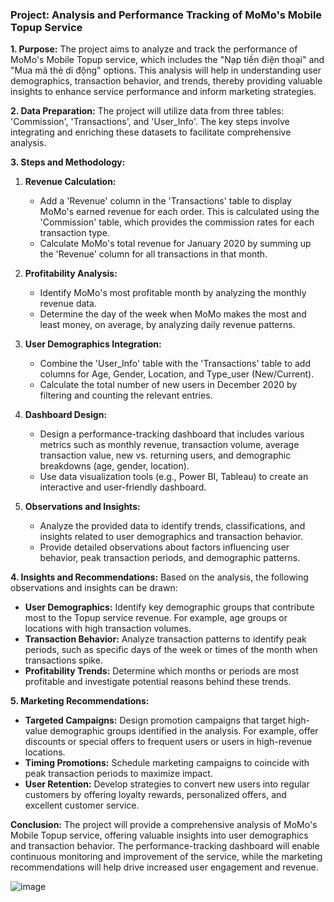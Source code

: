 ### Project: Analysis and Performance Tracking of MoMo's Mobile Topup Service

**1. Purpose:**
The project aims to analyze and track the performance of MoMo's Mobile Topup service, which includes the "Nạp tiền điện thoại" and "Mua mã thẻ di động" options. This analysis will help in understanding user demographics, transaction behavior, and trends, thereby providing valuable insights to enhance service performance and inform marketing strategies.

**2. Data Preparation:**
The project will utilize data from three tables: 'Commission', 'Transactions', and 'User_Info'. The key steps involve integrating and enriching these datasets to facilitate comprehensive analysis.

**3. Steps and Methodology:**

1. **Revenue Calculation:**
   - Add a 'Revenue' column in the 'Transactions' table to display MoMo's earned revenue for each order. This is calculated using the 'Commission' table, which provides the commission rates for each transaction type.
   - Calculate MoMo's total revenue for January 2020 by summing up the 'Revenue' column for all transactions in that month.

2. **Profitability Analysis:**
   - Identify MoMo's most profitable month by analyzing the monthly revenue data.
   - Determine the day of the week when MoMo makes the most and least money, on average, by analyzing daily revenue patterns.

3. **User Demographics Integration:**
   - Combine the 'User_Info' table with the 'Transactions' table to add columns for Age, Gender, Location, and Type_user (New/Current).
   - Calculate the total number of new users in December 2020 by filtering and counting the relevant entries.

4. **Dashboard Design:**
   - Design a performance-tracking dashboard that includes various metrics such as monthly revenue, transaction volume, average transaction value, new vs. returning users, and demographic breakdowns (age, gender, location).
   - Use data visualization tools (e.g., Power BI, Tableau) to create an interactive and user-friendly dashboard.

5. **Observations and Insights:**
   - Analyze the provided data to identify trends, classifications, and insights related to user demographics and transaction behavior.
   - Provide detailed observations about factors influencing user behavior, peak transaction periods, and demographic patterns.

**4. Insights and Recommendations:**
Based on the analysis, the following observations and insights can be drawn:

- **User Demographics:** Identify key demographic groups that contribute most to the Topup service revenue. For example, age groups or locations with high transaction volumes.
- **Transaction Behavior:** Analyze transaction patterns to identify peak periods, such as specific days of the week or times of the month when transactions spike.
- **Profitability Trends:** Determine which months or periods are most profitable and investigate potential reasons behind these trends.

**5. Marketing Recommendations:**
- **Targeted Campaigns:** Design promotion campaigns that target high-value demographic groups identified in the analysis. For example, offer discounts or special offers to frequent users or users in high-revenue locations.
- **Timing Promotions:** Schedule marketing campaigns to coincide with peak transaction periods to maximize impact.
- **User Retention:** Develop strategies to convert new users into regular customers by offering loyalty rewards, personalized offers, and excellent customer service.

**Conclusion:**
The project will provide a comprehensive analysis of MoMo's Mobile Topup service, offering valuable insights into user demographics and transaction behavior. The performance-tracking dashboard will enable continuous monitoring and improvement of the service, while the marketing recommendations will help drive increased user engagement and revenue.


![image](https://github.com/user-attachments/assets/a07e63a6-6679-4b50-9532-23b72c4d9d79)
